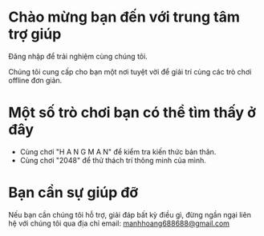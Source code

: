 # Chào mừng bạn đến với trung tâm trợ giúp

Đăng nhập để trải nghiệm cùng chúng tôi.

Chúng tôi cung cấp cho bạn một nơi tuyệt vời để giải trí cùng các trò chơi offline đơn giản. 

# Một số trò chơi bạn có thể tìm thấy ở đây
- Cùng chơi "H A N G M A N" để kiểm tra kiến thức bản thân.
- Cùng chơi "2048" để thử thách trí thông minh của mình.

# Bạn cần sự giúp đỡ
Nếu bạn cần chúng tôi hỗ trợ, giải đáp bất kỳ điều gì, đừng ngần ngại liên hệ với chúng tôi qua địa chỉ email: manhhoang688688@gmail.com
